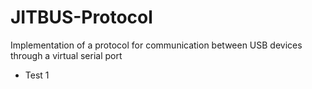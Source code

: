 # JITBUS-Protocol
 Implementation of a protocol for communication between USB devices through a virtual serial port

* Test 1
